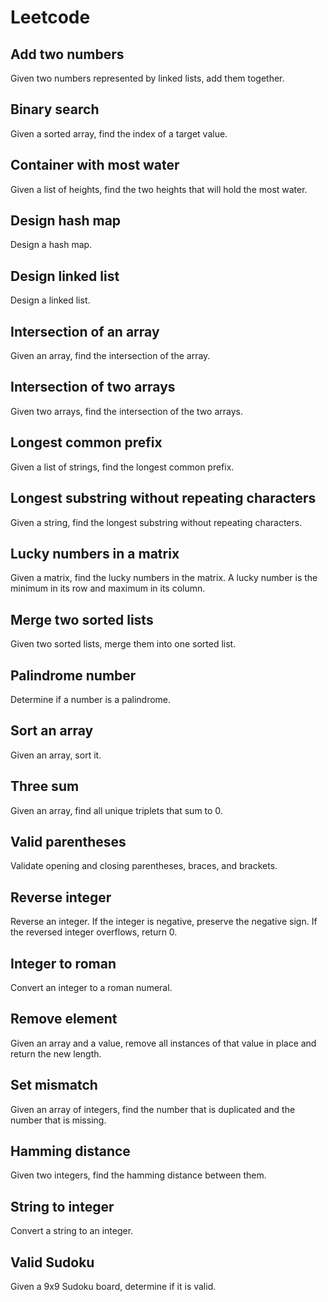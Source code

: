 # Leetcode

## Add two numbers
Given two numbers represented by linked lists, add them together.

## Binary search
Given a sorted array, find the index of a target value.

## Container with most water
Given a list of heights, find the two heights that will hold the most water.

## Design hash map
Design a hash map.

## Design linked list
Design a linked list.

## Intersection of an array
Given an array, find the intersection of the array.

## Intersection of two arrays
Given two arrays, find the intersection of the two arrays.

## Longest common prefix
Given a list of strings, find the longest common prefix.

## Longest substring without repeating characters
Given a string, find the longest substring without repeating characters.

## Lucky numbers in a matrix
Given a matrix, find the lucky numbers in the matrix.
A lucky number is the minimum in its row and maximum in its column.

## Merge two sorted lists
Given two sorted lists, merge them into one sorted list.

## Palindrome number
Determine if a number is a palindrome.

## Sort an array
Given an array, sort it.

## Three sum
Given an array, find all unique triplets that sum to 0.

## Valid parentheses
Validate opening and closing parentheses, braces, and brackets.

## Reverse integer
Reverse an integer. If the integer is negative, preserve the negative sign. If the reversed integer overflows, return 0.

## Integer to roman
Convert an integer to a roman numeral.

## Remove element
Given an array and a value, remove all instances of that value in place and return the new length.

## Set mismatch
Given an array of integers, find the number that is duplicated and the number that is missing.

## Hamming distance
Given two integers, find the hamming distance between them.

## String to integer
Convert a string to an integer.

## Valid Sudoku
Given a 9x9 Sudoku board, determine if it is valid.